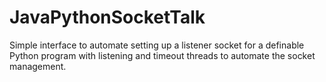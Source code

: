 # JavaPythonSocketTalk
Simple interface to automate setting up a listener socket for a definable Python program with listening and timeout threads to automate the socket management.
